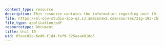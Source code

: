 ```yaml
---
content_type: resource
description: This resource contains the information regarding unit 10.
file: https://ol-ocw-studio-app-qa.s3.amazonaws.com/courses/21g-103-chinese-iii-regular-fall-2005/05eac82e6ed0f1d4fef9325aaa401de5_MIT21G_103F05_10_1.pdf
file_type: application/pdf
resourcetype: Document
title: Unit 10
uid: 05eac82e-6ed0-f1d4-fef9-325aaa401de5
---
```

